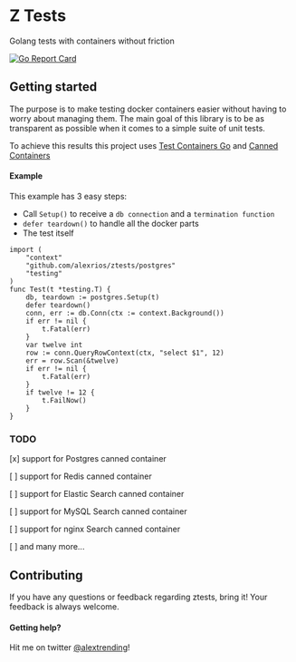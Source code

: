 # Z Tests
Golang tests with containers without friction

[![Go Report Card](https://goreportcard.com/badge/github.com/alexrios/ztests)](https://goreportcard.com/report/github.com/alexrios/ztests)

## Getting started
The purpose is to make testing docker containers easier without having to worry about managing them. 
The main goal of this library is to be as transparent as possible when it comes to a simple suite of unit tests.

To achieve this results this project uses [Test Containers Go](https://www.google.com) and
[Canned Containers](https://github.com/alexrios/canned-containers)

#### Example
This example has 3 easy steps:
* Call `Setup()` to receive a `db connection` and a `termination function`
* `defer teardown()` to handle all the docker parts
* The test itself 

```
import (
	"context"
	"github.com/alexrios/ztests/postgres"
	"testing"
)
func Test(t *testing.T) {
	db, teardown := postgres.Setup(t)
	defer teardown()
	conn, err := db.Conn(ctx := context.Background())
	if err != nil {
		t.Fatal(err)
	}
	var twelve int
	row := conn.QueryRowContext(ctx, "select $1", 12)
	err = row.Scan(&twelve)
	if err != nil {
		t.Fatal(err)
	}
	if twelve != 12 {
		t.FailNow()
	}
}

```

### TODO
[x] support for Postgres canned container 

[ ] support for Redis canned container 

[ ] support for Elastic Search canned container

[ ] support for MySQL Search canned container

[ ] support for nginx Search canned container

[ ] and many more...

## Contributing
If you have any questions or feedback regarding ztests, bring it!
Your feedback is always welcome.

#### Getting help?
Hit me on twitter [@alextrending](https://twitter.com/alextrending)!

